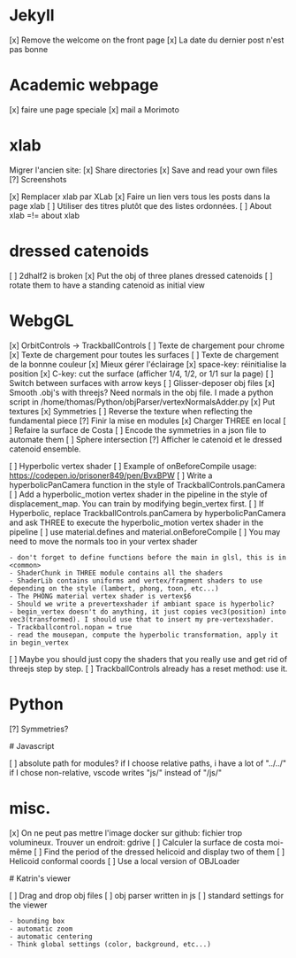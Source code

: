 # Jekyll

[x] Remove the welcome on the front page
[x] La date du dernier post n'est pas bonne

# Academic webpage

[x] faire une page speciale
[x] mail a Morimoto

# xlab

Migrer l'ancien site:
[x] Share directories
[x] Save and read your own files
[?] Screenshots

[x] Remplacer xlab par XLab
[x] Faire un lien vers tous les posts dans la page xlab
[ ] Utiliser des titres plutôt que des listes ordonnées.
[ ] About xlab =!= about xlab

# dressed catenoids

[ ] 2dhalf2 is broken
[x] Put the obj of three planes dressed catenoids
[ ] rotate them to have a standing catenoid as initial view

# WebgGL

[x] OrbitControls -> TrackballControls
[ ] Texte de chargement pour chrome
[x] Texte de chargement pour toutes les surfaces
[ ] Texte de chargement de la bonnne couleur
[x] Mieux gérer l'éclairage
[x] space-key: réinitialise la position
[x] C-key: cut the surface (afficher 1/4, 1/2, or 1/1 sur la page)
[ ] Switch between surfaces with arrow keys
[ ] Glisser-deposer obj files
[x] Smooth .obj's with threejs? Need normals in the obj file. I made a python script in /home/thomas/Python/objParser/vertexNormalsAdder.py
[x] Put textures
[x] Symmetries
[ ] Reverse the texture when reflecting the fundamental piece
[?] Finir la mise en modules
[x] Charger THREE en local
[ ] Refaire la surface de Costa
[ ] Encode the symmetries in a json file to automate them
[ ] Sphere intersection
[?] Afficher le catenoid et le dressed catenoid ensemble.

[ ] Hyperbolic vertex shader
[ ] Example of onBeforeCompile usage: https://codepen.io/prisoner849/pen/BvxBPW
[ ] Write a hyperbolicPanCamera function in the style of TrackballControls.panCamera
[ ] Add a hyperbolic_motion vertex shader in the pipeline in the style of displacement_map. You can train by modifying begin_vertex first.
[ ] If Hyperbolic, replace TrackballControls.panCamera by hyperbolicPanCamera and ask THREE to execute the hyperbolic_motion vertex shader in the pipeline
[ ] use material.defines and material.onBeforeCompile
[ ] You may need to move the normals too in your vertex shader

    - don't forget to define functions before the main in glsl, this is in <common>
    - ShaderChunk in THREE module contains all the shaders
    - ShaderLib contains uniforms and vertex/fragment shaders to use depending on the style (lambert, phong, toon, etc...)
    - The PHONG material vertex shader is vertex$6
    - Should we write a prevertexshader if ambiant space is hyperbolic?
    - begin_vertex doesn't do anything, it just copies vec3(position) into vec3(transformed). I should use that to insert my pre-vertexshader.
    - Trackballcontrol.nopan = true
    - read the mousepan, compute the hyperbolic transformation, apply it in begin_vertex

[ ] Maybe you should just copy the shaders that you really use and get rid of threejs step by step.
[ ] TrackballControls already has a reset method: use it.

# Python

[?] Symmetries?

# Javascript

[ ] absolute path for modules?
if I choose relative paths, i have a lot of "../../"
if I chose non-relative, vscode writes "js/" instead of "/js/"

# misc.

[x] On ne peut pas mettre l'image docker sur github: fichier trop volumineux. Trouver un endroit: gdrive
[ ] Calculer la surface de costa moi-même
[ ] Find the period of the dressed helicoid and display two of them
[ ] Helicoid conformal coords
[ ] Use a local version of OBJLoader

# Katrin's viewer

[ ] Drag and drop obj files
[ ] obj parser written in js
[ ] standard settings for the viewer

    - bounding box
    - automatic zoom
    - automatic centering
    - Think global settings (color, background, etc...)
